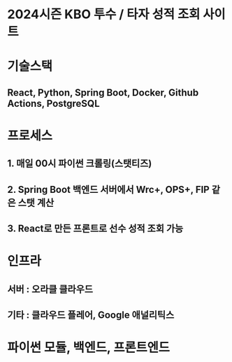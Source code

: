 # 2024시즌 KBO 투수 / 타자 성적 조회 사이트

# 기술스택
## React, Python, Spring Boot, Docker, Github Actions, PostgreSQL

# 프로세스 

## 1. 매일 00시 파이썬 크롤링(스탯티즈)
## 2. Spring Boot 백엔드 서버에서 Wrc+, OPS+, FIP 같은 스탯 계산
## 3. React로 만든 프론트로 선수 성적 조회 가능

# 인프라 
## 서버 : 오라클 클라우드
## 기타 : 클라우드 플레어, Google 애널리틱스

# 파이썬 모듈, 백엔드, 프론트엔드